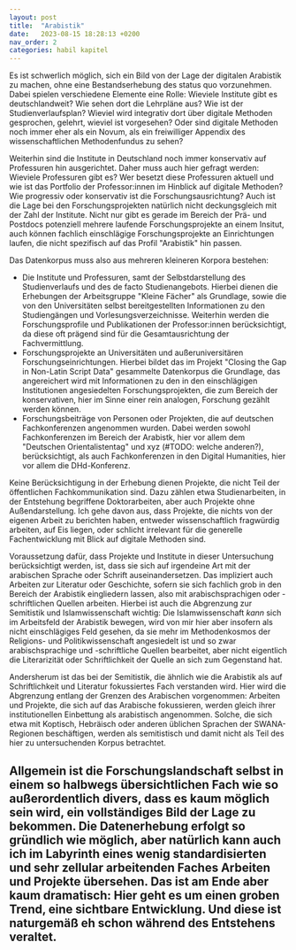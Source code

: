 ```yaml
---
layout: post
title:  "Arabistik"
date:   2023-08-15 18:28:13 +0200
nav_order: 2
categories: habil kapitel
---
```


Es ist schwerlich möglich, sich ein Bild von der Lage der digitalen Arabistik zu machen, ohne eine Bestandserhebung des status quo vorzunehmen. Dabei spielen verschiedene Elemente eine Rolle: Wieviele Institute gibt es deutschlandweit? Wie sehen dort die Lehrpläne aus? Wie ist der Studienverlaufsplan? Wieviel wird integrativ dort über digitale Methoden gesprochen, gelehrt, wieviel ist vorgesehen? Oder sind digitale Methoden noch immer eher als ein Novum, als ein freiwilliger Appendix des wissenschaftlichen Methodenfundus zu sehen? 

Weiterhin sind die Institute in Deutschland noch immer konservativ auf Professuren hin ausgerichtet. Daher muss auch hier gefragt werden: Wieviele Professuren gibt es? Wer besetzt diese Professuren aktuell und wie ist das Portfolio der Professor:innen im Hinblick auf digitale Methoden? Wie progressiv oder konservativ ist die Forschungsausrichtung? Auch ist die Lage bei den Forschungsprojekten natürlich nicht deckungsgleich mit der Zahl der Institute. Nicht nur gibt es gerade im Bereich der Prä- und Postdocs potenziell mehrere laufende Forschungsprojekte an einem Insitut, auch können fachlich einschlägige Forschungsprojekte an Einrichtungen laufen, die nicht spezifisch auf das Profil "Arabistik" hin passen.

Das Datenkorpus muss also aus mehreren kleineren Korpora bestehen:
- Die Institute und Professuren, samt der Selbstdarstellung des Studienverlaufs und des de facto Studienangebots. Hierbei dienen die Erhebungen der Arbeitsgruppe "Kleine Fächer" als Grundlage, sowie die von den Universitäten selbst bereitgestellten Informationen zu den Studiengängen und Vorlesungsverzeichnisse. Weiterhin werden die Forschungsprofile und Publikationen der Professor:innen berücksichtigt, da diese oft prägend sind für die Gesamtausrichtung der Fachvermittlung.
- Forschungsprojekte an Universitäten und außeruniversitären Forschungseinrichtungen. Hierbei bildet das im Projekt "Closing the Gap in Non-Latin Script Data" gesammelte Datenkorpus die Grundlage, das angereichert wird mit Informationen zu den in den einschlägigen Institutionen angesiedelten Forschungsprojekten, die zum Bereich der konservativen, hier im Sinne einer rein analogen, Forschung gezählt werden können.
- Forschungsbeiträge von Personen oder Projekten, die auf deutschen Fachkonferenzen angenommen wurden. Dabei werden sowohl Fachkonferenzen im Bereich der Arabistk, hier vor allem dem "Deutschen Orientalistentag" und xyz (#TODO: welche anderen?), berücksichtigt, als auch Fachkonferenzen in den Digital Humanities, hier vor allem die DHd-Konferenz.

Keine Berücksichtigung in der Erhebung dienen Projekte, die nicht Teil der öffentlichen Fachkommunikation sind. Dazu zählen etwa Studienarbeiten, in der Entstehung begriffene Doktorarbeiten, aber auch Projekte ohne Außendarstellung. Ich gehe davon aus, dass Projekte, die nichts von der eigenen Arbeit zu berichten haben, entweder wissenschaftlich fragwürdig arbeiten, auf Eis liegen, oder schlicht irrelevant für die generelle Fachentwicklung mit Blick auf digitale Methoden sind.

Voraussetzung dafür, dass Projekte und Institute in dieser Untersuchung berücksichtigt werden, ist, dass sie sich auf irgendeine Art mit der arabischen Sprache oder Schrift auseinandersetzen. Das impliziert auch Arbeiten zur Literatur oder Geschichte, sofern sie sich fachlich grob in den Bereich der Arabistik eingliedern lassen, also mit arabischsprachigen oder -schriftlichen Quellen arbeiten. Hierbei ist auch die Abgrenzung zur Semitistik und Islamwissenschaft wichtig: Die Islamwissenschaft _kann_ sich im Arbeitsfeld der Arabistik bewegen, wird von mir hier aber insofern als nicht einschlägiges Feld gesehen, da sie mehr im Methodenkosmos der Religions- und Politikwissenschaft angesiedelt ist und so zwar arabischsprachige und -schriftliche Quellen bearbeitet, aber nicht eigentlich die Literarizität oder Schriftlichkeit der Quelle an sich zum Gegenstand hat.

Andersherum ist das bei der Semitistik, die ähnlich wie die Arabistik als auf Schriftlichkeit und Literatur fokussiertes Fach verstanden wird. Hier wird die Abgrenzung entlang der Grenzen des Arabischen vorgenommen: Arbeiten und Projekte, die sich auf das Arabische fokussieren, werden gleich ihrer institutionellen Einbettung als arabistisch angenommen. Solche, die sich etwa mit Koptisch, Hebräisch oder anderen üblichen Sprachen der SWANA-Regionen beschäftigen, werden als semitistisch und damit nicht als Teil des hier zu untersuchenden Korpus betrachtet.

Allgemein ist die Forschungslandschaft selbst in einem so halbwegs übersichtlichen Fach wie so außerordentlich divers, dass es kaum möglich sein wird, ein vollständiges Bild der Lage zu bekommen. Die Datenerhebung erfolgt so gründlich wie möglich, aber natürlich kann auch ich im Labyrinth eines wenig standardisierten und sehr zellular arbeitenden Faches Arbeiten und Projekte übersehen. Das ist am Ende aber kaum dramatisch: Hier geht es um einen groben Trend, eine sichtbare Entwicklung. Und diese ist naturgemäß eh schon während des Entstehens veraltet.
---

[^1]: [Arbeitsstelle Kleine Fächer](https://www.kleinefaecher.de/kartierung/kleine-faecher-von-a-z?tx_dmdb_monitoring%5Baction%5D=showByLocations&tx_dmdb_monitoring%5Bcontroller%5D=DisciplineTaxonomy&tx_dmdb_monitoring%5BdisciplineTaxonomy%5D=11&cHash=33379167a96f5dadb20baa1aee6d403a#overview) (2023-08-16)
[^2]: [Arbeitsstelle Kleine Fächer](https://www.kleinefaecher.de/kartierung/kleine-faecher-von-a-z?tx_dmdb_monitoring%5Baction%5D=showByLocations&tx_dmdb_monitoring%5Bcontroller%5D=DisciplineTaxonomy&tx_dmdb_monitoring%5BdisciplineTaxonomy%5D=11&cHash=33379167a96f5dadb20baa1aee6d403a#people) (2023-08-16)